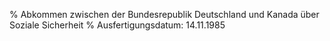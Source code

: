 % Abkommen zwischen der Bundesrepublik Deutschland und Kanada über Soziale Sicherheit
% Ausfertigungsdatum: 14.11.1985
 